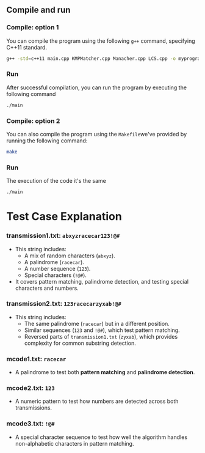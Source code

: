 ## Compile and run

### Compile: option 1 
You can compile the program using the following `g++` command, specifying C++11 standard.

```bash
g++ -std=c++11 main.cpp KMPMatcher.cpp Manacher.cpp LCS.cpp -o myprogram
````

### Run 
After successful compilation, you can run the program by executing the following command
```bash 
./main 
```


### Compile: option 2
You can also compile the program using the `Makefile`we've provided by running the following command: 
```bash
make 
`````

### Run 
The execution of the code it's the same 
```bash
./main
```



# Test Case Explanation

### transmission1.txt: `abxyzracecar123!@#`
- This string includes:
  - A mix of random characters (`abxyz`).
  - A palindrome (`racecar`).
  - A number sequence (`123`).
  - Special characters (`!@#`).
- It covers pattern matching, palindrome detection, and testing special characters and numbers.

### transmission2.txt: `123racecarzyxab!@#`
- This string includes:
  - The same palindrome (`racecar`) but in a different position.
  - Similar sequences (`123` and `!@#`), which test pattern matching.
  - Reversed parts of `transmission1.txt` (`zyxab`), which provides complexity for common substring detection.

### mcode1.txt: `racecar`
- A palindrome to test both **pattern matching** and **palindrome detection**.

### mcode2.txt: `123`
- A numeric pattern to test how numbers are detected across both transmissions.

### mcode3.txt: `!@#`
- A special character sequence to test how well the algorithm handles non-alphabetic characters in pattern matching.


